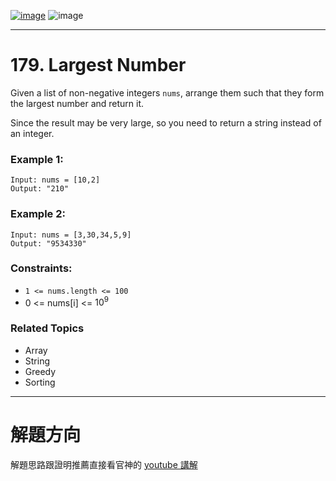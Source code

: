 [![image](https://img.shields.io/badge/Leetcode-Link-blue?logo=leetcode)](https://leetcode.com/problems/largest-number/description/)
![image](https://img.shields.io/badge/Difficulty-Medium-yellow)

---

# 179. Largest Number

Given a list of non-negative integers `nums`, arrange them such that they form the largest number and return it.

Since the result may be very large, so you need to return a string instead of an integer.

### Example 1:

```
Input: nums = [10,2]
Output: "210"
```

### Example 2:

```
Input: nums = [3,30,34,5,9]
Output: "9534330"
```

### Constraints:

- `1 <= nums.length <= 100`
- 0 <= nums[i] <= $10^9$

### Related Topics

- Array
- String
- Greedy
- Sorting

---

# 解題方向

解題思路跟證明推薦直接看官神的 [youtube 講解](https://www.youtube.com/watch?v=CTIHeP0DDJU)